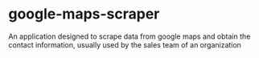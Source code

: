 # google-maps-scraper
An application designed to scrape data from google maps and obtain the contact information, usually used by the sales team of an organization
